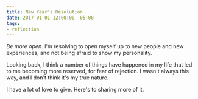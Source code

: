 ```yaml
---
title: New Year's Resolution
date: 2017-01-01 12:00:00 -05:00
tags:
- reflection
---
```


*Be more open*. I'm resolving to open myself up to new people and new experiences, and not being afraid to show my personality.

Looking back, I think a number of things have happened in my life that led to me becoming more reserved, for fear of rejection. I wasn't always this way, and I don't think it's my true nature.

I have a lot of love to give. Here's to sharing more of it.
